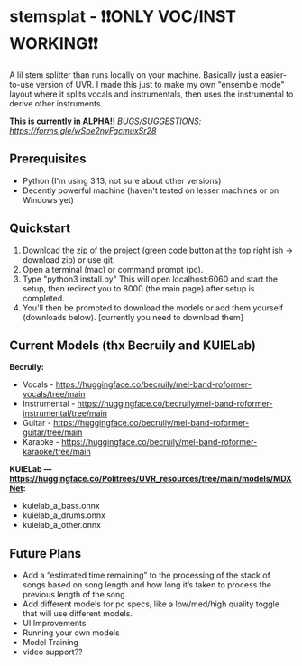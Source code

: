 # stemsplat - ❗❗ONLY VOC/INST WORKING❗❗

A lil stem splitter than runs locally on your machine. Basically just a easier-to-use version of UVR. 
I made this just to make my own "ensemble mode" layout where it splits vocals and instrumentals, then uses the instrumental
to derive other instruments.

**This is currently in ALPHA!!**
*BUGS/SUGGESTIONS: https://forms.gle/wSpe2nyFgcmuxSr28*

## Prerequisites

- Python (I'm using 3.13, not sure about other versions)
- Decently powerful machine (haven't tested on lesser machines or on Windows yet)

## Quickstart

1. Download the zip of the project (green code button at the top right ish -> download zip) or use git. 
2. Open a terminal (mac) or command prompt (pc).
3. Type "python3 install.py" This will open localhost:6060 and start the setup, then redirect you to 8000 (the main page) after setup is completed.
6. You'll then be prompted to download the models or add them yourself (downloads below). [currently you need to download them]

## Current Models (thx Becruily and KUIELab)

**Becruily:**
- Vocals - https://huggingface.co/becruily/mel-band-roformer-vocals/tree/main
- Instrumental - https://huggingface.co/becruily/mel-band-roformer-instrumental/tree/main
- Guitar - https://huggingface.co/becruily/mel-band-roformer-guitar/tree/main
- Karaoke - https://huggingface.co/becruily/mel-band-roformer-karaoke/tree/main

**KUIELab — https://huggingface.co/Politrees/UVR_resources/tree/main/models/MDXNet:**
- kuielab_a_bass.onnx
- kuielab_a_drums.onnx
- kuielab_a_other.onnx

## Future Plans
- Add a “estimated time remaining” to the processing of the stack of songs based on song length and how long it’s taken to process the previous length of the song.
- Add different models for pc specs, like a low/med/high quality toggle that will use different models.
- UI Improvements
- Running your own models
- Model Training
- video support??
